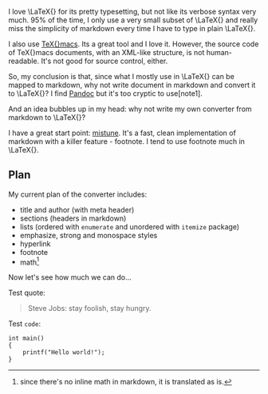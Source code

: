 I love \LaTeX{} for its pretty typesetting, but not like its verbose syntax very much. 95\% of the time, I only use a very small subset of \LaTeX{} and really miss the simplicity of markdown every time I have to type in plain \LaTeX{}.

I also use [TeX{}macs](http://www.texmacs.org/tmweb/home/welcome.en.html). Its a great tool and I love it. However, the source code of TeX{}macs documents, with an XML-like structure, is not human-readable. It's not good for source control, either.

So, my conclusion is that, since what I mostly use in \LaTeX{} can be mapped to markdown, why not write document in markdown and convert it to \LaTeX{}? I find [Pandoc][pandoc] but it's too cryptic to use[note1].

[pandoc]: http://johnmacfarlane.net/pandoc/
[^note1]: Pandoc is too omnipotent and lack the simplicity I prefer.

And an idea bubbles up in my head: why not write my own converter from markdown to \LaTeX{}?

I have a great start point: [mistune](https://github.com/lepture/mistune). It's a fast, clean implementation of markdown with a killer feature - footnote. I tend to use footnote much in \LaTeX{}.

## Plan

My current plan of the converter includes:

- title and author (with meta header)
- sections (headers in markdown)
- lists (ordered with `enumerate` and unordered with `itemize` package)
- emphasize, strong and monospace styles
- hyperlink
- footnote
- math[^math]

[^math]: since there's no inline math in markdown, it is translated as is.

Now let's see how much we can do...


Test quote:

> Steve Jobs: stay foolish, stay hungry.

Test `code`:

```
int main()
{
    printf("Hello world!");
}
```